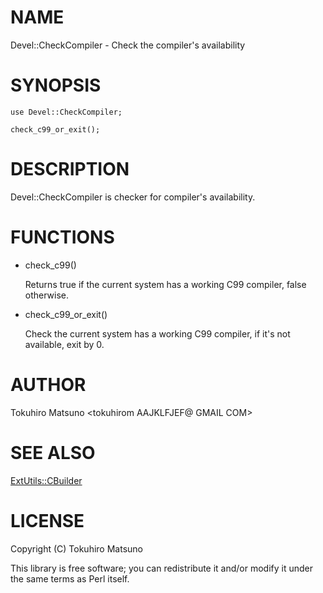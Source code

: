 # NAME

Devel::CheckCompiler - Check the compiler's availability

# SYNOPSIS

    use Devel::CheckCompiler;

    check_c99_or_exit();

# DESCRIPTION

Devel::CheckCompiler is checker for compiler's availability.

# FUNCTIONS

- check\_c99()

    Returns true if the current system has a working C99 compiler, false otherwise.

- check\_c99\_or\_exit()

    Check the current system has a working C99 compiler, if it's not available, exit by 0.

# AUTHOR

Tokuhiro Matsuno <tokuhirom AAJKLFJEF@ GMAIL COM>

# SEE ALSO

[ExtUtils::CBuilder](http://search.cpan.org/perldoc?ExtUtils::CBuilder)

# LICENSE

Copyright (C) Tokuhiro Matsuno

This library is free software; you can redistribute it and/or modify
it under the same terms as Perl itself.
